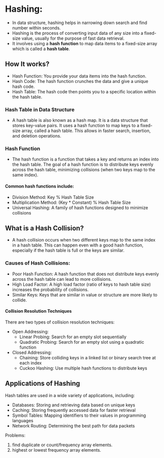 # Hashing:
- In data structure, hashing helps in narrowing down search and find number within seconds. 
- Hashing is the process of converting input data of any size into a fixed-size value, usually for the purpose of fast data retrieval.
- It involves using a **hash function** to map data items to a fixed-size array which is called a **hash table**.


## How It works?
- Hash Function: You provide your data items into the hash function.
- Hash Code: The hash function crunches the data and give a unique hash code.
- Hash Table: The hash code then points you to a specific location within the hash table.

### Hash Table in Data Structure
-  A hash table is also known as a hash map. It is a data structure that stores key-value pairs. It uses a hash function to map keys to a fixed-size array, called a hash table. This allows in faster search, insertion, and deletion operations.

### Hash Function
- The hash function is a function that takes a key and returns an index into the hash table. The goal of a hash function is to distribute keys evenly across the hash table, minimizing collisions (when two keys map to the same index).

#### Common hash functions include:
- Division Method: Key % Hash Table Size
- Multiplication Method: (Key * Constant) % Hash Table Size
- Universal Hashing: A family of hash functions designed to minimize collisions

## What is a Hash Collision?
-  A hash collision occurs when two different keys map to the same index in a hash table. This can happen even with a good hash function, especially if the hash table is full or the keys are similar.

### Causes of Hash Collisions:
- Poor Hash Function: A hash function that does not distribute keys evenly across the hash table can lead to more collisions.
- High Load Factor: A high load factor (ratio of keys to hash table size) increases the probability of collisions.
- Similar Keys: Keys that are similar in value or structure are more likely to collide.

#### Collision Resolution Techniques
There are two types of collision resolution techniques:
- Open Addressing:
	- Linear Probing: Search for an empty slot sequentially
	- Quadratic Probing: Search for an empty slot using a quadratic function
- Closed Addressing:
	- Chaining: Store colliding keys in a linked list or binary search tree at each index
	- Cuckoo Hashing: Use multiple hash functions to distribute keys

## Applications of Hashing
Hash tables are used in a wide variety of applications, including:
- Databases: Storing and retrieving data based on unique keys
- Caching: Storing frequently accessed data for faster retrieval
- Symbol Tables: Mapping identifiers to their values in programming languages
- Network Routing: Determining the best path for data packets



Problems:
1. find duplicate or count/frequency array elements.
2. highest or lowest frequency array elements.